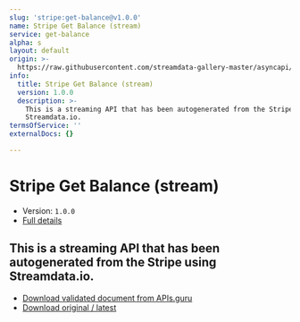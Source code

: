 ```yaml
---
slug: 'stripe:get-balance@v1.0.0'
name: Stripe Get Balance (stream)
service: get-balance
alpha: s
layout: default
origin: >-
  https://raw.githubusercontent.com/streamdata-gallery-master/asyncapi/master/_listings/stripe/stripe-get-balance-stream-async.md
info:
  title: Stripe Get Balance (stream)
  version: 1.0.0
  description: >-
    This is a streaming API that has been autogenerated from the Stripe using
    Streamdata.io.
termsOfService: ''
externalDocs: {}

---
```

# Stripe Get Balance (stream)

* Version: `1.0.0`
* [Full details](../html/stripe:get-balance@v1.0.0.html)



## This is a streaming API that has been autogenerated from the Stripe using Streamdata.io.



* [Download validated document from APIs.guru](https://raw.githubusercontent.com/APIs-guru/asyncapi-directory/master/docs/APIs/stripe%3Aget-balance%40v1.0.0.yaml)
* [Download original / latest](https://raw.githubusercontent.com/streamdata-gallery-master/asyncapi/master/_listings/stripe/stripe-get-balance-stream-async.md)

<script type="application/ld+json">
{
  "@context": "http://schema.org/",
  "@type": "WebAPI",
  "description": "This is a streaming API that has been autogenerated from the Stripe using Streamdata.io.",
  "documentation": "",

  "name": "Stripe Get Balance (stream)"
}
</script>
